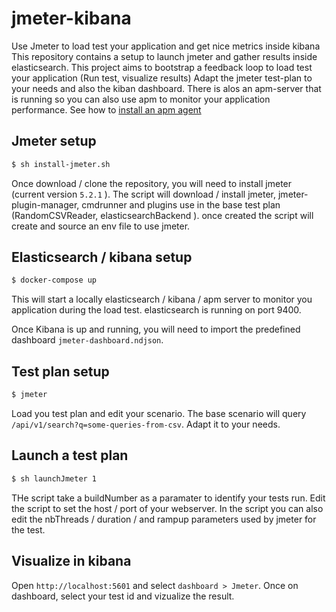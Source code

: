 # jmeter-kibana

Use Jmeter to load test your application and get nice metrics inside kibana
This repository contains a setup to launch jmeter and gather results inside elasticsearch.
This project aims to bootstrap a feedback loop to load test your application (Run test, visualize results)
Adapt the jmeter test-plan to your needs and also the kiban dashboard.
There is alos an apm-server that is running so you can also use apm to monitor your application performance.
See how to [install an apm agent](https://www.elastic.co/guide/en/apm/get-started/current/components.html)

## Jmeter setup

```bash
$ sh install-jmeter.sh
```

Once download / clone the repository, you will need to install jmeter (current version `5.2.1` ).
The script will download / install jmeter, jmeter-plugin-manager, cmdrunner and plugins use in the base test plan (RandomCSVReader, elasticsearchBackend ).
once created the script will create and source an env file to use jmeter.

## Elasticsearch / kibana setup

```bash
$ docker-compose up
```

This will start a locally elasticsearch / kibana / apm server to monitor you application during the load test. elasticsearch is running on port 9400.

Once Kibana is up and running, you will need to import the predefined dashboard `jmeter-dashboard.ndjson`.

## Test plan setup

```bash
$ jmeter
```

Load you test plan and edit your scenario. The base scenario will query `/api/v1/search?q=some-queries-from-csv`. Adapt it to your needs.

## Launch a test plan

```bash
$ sh launchJmeter 1
```

THe script take a buildNumber as a paramater to identify your tests run. Edit the script to set
the host / port of your webserver. In the script you can also edit the nbThreads / duration / and rampup parameters used by jmeter for the test.

## Visualize in kibana

Open `http://localhost:5601` and select `dashboard > Jmeter`. Once on dashboard, select your test id and vizualize the result.
